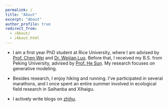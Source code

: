 ```yaml
---
permalink: /
title: "About"
excerpt: "About"
author_profile: true
redirect_from: 
  - /About/
  - /About.html
---
```



- I am a first year PhD student at Rice University, where I am advised by [Prof. Chen Wei](https://weichen582.github.io/) and [Dr. Weijian Luo](https://pkulwj1994.github.io/). Before that, I received my B.S. from Peking University, advised by [Prof. He Sun](https://ai4imaging.github.io/). My research focuses on generative modeling. 
  
- Besides research, I enjoy hiking and running. I've participated in several marathons, and I once spent an entire summer involved in ecological field research in Saihanba and Xihaigu.

- I actively write blogs on [zhihu](https://www.zhihu.com/people/cameron-78-28).

<!-- - I'm applying for PhD positions starting in Fall 2025. Here is my [CV](https://a-little-hoof.github.io/files/Resume_Yifei Wang_PKU 2025.pdf). -->